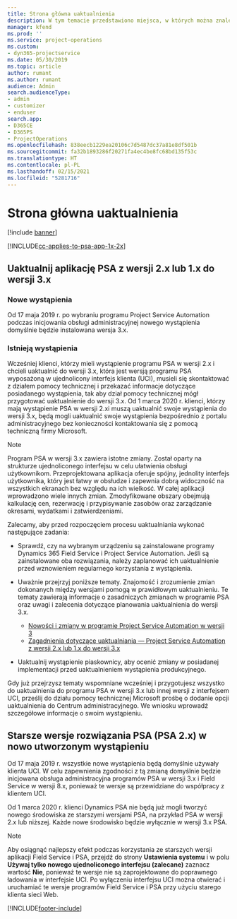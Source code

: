 ```yaml
---
title: Strona główna uaktualnienia
description: W tym temacie przedstawiono miejsca, w których można znaleźć ważne informacje dotyczące nowych i zmienionych funkcji w programie Dynamics 365 Project Service Automation, oraz proces uaktualniania do najnowszej wersji.
manager: kfend
ms.prod: ''
ms.service: project-operations
ms.custom:
- dyn365-projectservice
ms.date: 05/30/2019
ms.topic: article
author: rumant
ms.author: rumant
audience: Admin
search.audienceType:
- admin
- customizer
- enduser
search.app:
- D365CE
- D365PS
- ProjectOperations
ms.openlocfilehash: 838eecb1229ea20106c7d5487dc37a81e8df501b
ms.sourcegitcommit: fa32b1893286f20271fa4ec4be8fc68bd135f53c
ms.translationtype: HT
ms.contentlocale: pl-PL
ms.lasthandoff: 02/15/2021
ms.locfileid: "5281716"
---
```

# <a name="upgrade-home-page"></a>Strona główna uaktualnienia

[!include [banner](../includes/psa-now-project-operations.md)]

[!INCLUDE[cc-applies-to-psa-app-1x-2x](../includes/cc-applies-to-psa-app-1x-2x.md)]

## <a name="upgrade-from-psa-version-2x-or-1x-to-version-3x"></a>Uaktualnij aplikację PSA z wersji 2.x lub 1.x do wersji 3.x

### <a name="new-instances"></a>Nowe wystąpienia

Od 17 maja 2019 r. po wybraniu programu Project Service Automation podczas inicjowania obsługi administracyjnej nowego wystąpienia domyślnie będzie instalowana wersja 3.x.

### <a name="existing-instances"></a>Istnieją wystąpienia

Wcześniej klienci, którzy mieli wystąpienie programu PSA w wersji 2.x i chcieli uaktualnić do wersji 3.x, która jest wersją programu PSA wyposażoną w ujednolicony interfejs klienta (UCI), musieli się skontaktować z działem pomocy technicznej i przekazać informacje dotyczące posiadanego wystąpienia, tak aby dział pomocy technicznej mógł przygotować uaktualnienie do wersji 3.x. Od 1 marca 2020 r. klienci, którzy mają wystąpienie PSA w wersji 2.xi muszą uaktualnić swoje wystąpienia do wersji 3.x, będą mogli uaktualnić swoje wystąpienia bezpośrednio z portalu administracyjnego bez konieczności kontaktowania się z pomocą techniczną firmy Microsoft.  

> [!NOTE]
> Program PSA w wersji 3.x zawiera istotne zmiany. Został oparty na strukturze ujednoliconego interfejsu w celu ułatwienia obsługi użytkownikom. Przeprojektowana aplikacja oferuje spójny, jednolity interfejs użytkownika, który jest łatwy w obsłudze i zapewnia dobrą widoczność na wszystkich ekranach bez względu na ich wielkość. W całej aplikacji wprowadzono wiele innych zmian. Zmodyfikowane obszary obejmują kalkulację cen, rezerwację i przypisywanie zasobów oraz zarządzanie okresami, wydatkami i zatwierdzeniami.

Zalecamy, aby przed rozpoczęciem procesu uaktualniania wykonać następujące zadania:

- Sprawdź, czy na wybranym urządzeniu są zainstalowane programy Dynamics 365 Field Service i Project Service Automation. Jeśli są zainstalowane oba rozwiązania, należy zaplanować ich uaktualnienie przed wznowieniem regularnego korzystania z wystąpienia.
- Uważnie przejrzyj poniższe tematy. Znajomość i zrozumienie zmian dokonanych między wersjami pomogą w prawidłowym uaktualnieniu. Te tematy zawierają informacje o zasadniczych zmianach w programie PSA oraz uwagi i zalecenia dotyczące planowania uaktualnienia do wersji 3.x.

    - [Nowości i zmiany w programie Project Service Automation w wersji 3](whats-new-changed-v3.md)
    - [Zagadnienia dotyczące uaktualniania — Project Service Automation z wersji 2.x lub 1.x do wersji 3.x](upgrade-v3.md)

- Uaktualnij wystąpienie piaskownicy, aby ocenić zmiany w posiadanej implementacji przed uaktualnieniem wystąpienia produkcyjnego.

Gdy już przejrzysz tematy wspomniane wcześniej i przygotujesz wszystko do uaktualnienia do programu PSA w wersji 3.x lub innej wersji z interfejsem UCI, prześlij do działu pomocy technicznej Microsoft prośbę o dodanie opcji uaktualnienia do Centrum administracyjnego. We wniosku wprowadź szczegółowe informacje o swoim wystąpieniu.

## <a name="older-versions-of-psa-psa-version-2x-in-a-newly-created-instance"></a>Starsze wersje rozwiązania PSA (PSA 2.x) w nowo utworzonym wystąpieniu

Od 17 maja 2019 r. wszystkie nowe wystąpienia będą domyślnie używały klienta UCI. W celu zapewnienia zgodności z tą zmianą domyślnie będzie inicjowana obsługa administracyjna programów PSA w wersji 3.x i Field Service w wersji 8.x, ponieważ te wersje są przewidziane do współpracy z klientem UCI.

Od 1 marca 2020 r. klienci Dynamics PSA nie będą już mogli tworzyć nowego środowiska ze starszymi wersjami PSA, na przykład PSA w wersji 2.x lub niższej. Każde nowe środowisko będzie wyłącznie w wersji 3.x PSA.

> [!NOTE]
> Aby osiągnąć najlepszy efekt podczas korzystania ze starszych wersji aplikacji Field Service i PSA, przejdź do strony **Ustawienia systemu** i w polu **Używaj tylko nowego ujednoliconego interfejsu (zalecane)** zaznacz wartość **Nie**, ponieważ te wersje nie są zaprojektowane do poprawnego ładowania w interfejsie UCI. Po wyłączeniu interfejsu UCI można otwierać i uruchamiać te wersje programów Field Service i PSA przy użyciu starego klienta sieci Web. 


[!INCLUDE[footer-include](../includes/footer-banner.md)]